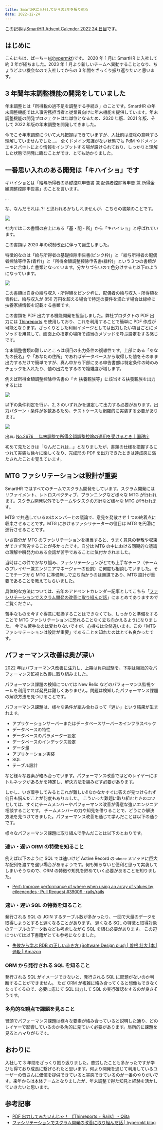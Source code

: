 ```yaml
---
title: SmartHRに入社してからの3年を振り返る
date: 2022-12-24
---
```


この記事は[SmartHR Advent Calender 2022 24 日目](https://qiita.com/advent-calendar/2022/smarthr)です。

## はじめに

こんにちは、ばーちー([@hypermkt](https://twitter.com/hypermkt))です。
2020 年 1 月に SmartHR に入社して約 3 年が経ちました。2023 年 1 月より新しいチームへ異動することとなり、ちょうどよい機会なので入社してからの 3 年間をざっくり振り返りたいと思います。

## 3 年間年末調整機能の開発をしていました

年末調整とは「所得税の過不足を調整する手続き」のことです。SmartHR の年末調整機能では人事労務担当者と従業員向けに年末機能を提供しています。年末調整機能の開発プロジェクトは年単位となるため、2020 年版、2021 年版、そして 2022 年版の年末調整を開発してきました。

今でこそ年末調整について大凡把握はできていますが、入社前は控除の意味すら理解していませんでした...。
全くドメイン知識がない状態でも PdM やドメインエキスパートにより情報をインプットする場が設けられており、しっかりと理解した状態で開発に臨むことができ、とても助かりました。

## 一番思い入れのある開発は「キハイショ」です

キハイショとは「給与所得者の基礎控除申告書 兼 配偶者控除等申告 兼 所得金額調整控除申告書」のことを言います。

...

な、なんだそれは..?! と思われるかもしれませんが、こちらの書類のことです。

![](/images/blog/2022/2022-12-24-smarthr-3-years/kihaisho001.png)

社内ではこの書類の右上にある「基・配・所」から「キハイショ」と呼ばれています。

この書類は 2020 年の税制改正に伴って誕生しました。

特徴的なのは「給与所得者の基礎控除申告書(ピンク枠)」と「給与所得者の配偶者控除等申告(青枠)」と「所得金額調整控除申告書(緑枠)」という３つの書類が一つに合体した書類となっています。分かりづらいので色分けすると以下のようになっています。

![](/images/blog/2022/2022-12-24-smarthr-3-years/kihaisho002.png)

この書類は自身の給与収入・所得額をピンク枠に、配偶者の給与収入・所得額を青枠に、給与収入が 850 万円を超える場合で特定の要件を満たす場合は緑枠に扶養家族情報を記載する書類です。

この書類を PDF 出力する機能開発を担当しました。弊社プロダクトの PDF 出力には [Thinreports](https://www.thinreports.org/) を使用しており、これを利用することで簡単に PDF 作成が可能となります。ざっくりとした利用イメージとしては出力したい項目ごとにメソッドを用意して、画面上の指定の場所で該当のメソッドを呼ぶ設定をする感じです。

年末調整書類の難しいところは項目の出力条件の複雑性です。上部にある「あなたの氏名」や「あなたの住所」であればデータベースから取得した値をそのまま出力するだけで簡単ですが、真ん中から下部にある申告書部は特定条件の時のみチェックを入れたり、値の出力をするので複雑度が増します。

例えば所得金額調整控除申告書の「☆ 扶養親族等」に該当する扶養親族を出力するには

![](/images/blog/2022/2022-12-24-smarthr-3-years/kihaisho003.png)

以下の条件判定を行い、2, 3 のいずれかを選定して出力する必要があります。出力パターン・条件が多数あるため、テストケースも網羅的に実装する必要があります。

![](/images/blog/2022/2022-12-24-smarthr-3-years/kihaisho004.png)

<p>出典: <a href="https://www.nta.go.jp/taxes/shiraberu/taxanswer/gensen/2676.htm" target="_blank">No.2676  年末調整で所得金額調整控除の適用を受けるとき｜国税庁</a></p>

初めて見たときは「なんだこれは...」となりましたが、書類の仕様を把握するにつれて実装も徐々に楽しくなり、完成形の PDF を出力できたときは達成感に満たされたことを覚えています。

## MTG ファシリテーションは設計が重要

SmartHR ではすべてのチームでスクラム開発をしています。スクラム開発にはリファイメント、レトロスペクティブ、プランニングなど様々な MTG が行われます。スクラム開発以外でもチームやタスクの方針など様々な MTG が行われます。

MTG で共通しているのはメンバーとの議論で、意見を発散させ 1 つの終着点に収束させることです。MTG におけるファシリテーターの役目は MTG を円滑に進行させることです。

いざ自分が MTG のファシリテーションを担当すると、うまく意見の発散や収束ができず苦労することが多かったです。自分は MTG の中における同期的な議論の理解や瞬発力のある会話が苦手であることに気付かされました。

当時はこの件でかなり悩み、ファシリテーションがとても上手なチーフ（チームのプレイヤー兼エンジニアマネージャーの役割）に何度も相談していました。そこでチーフから MTG に準備無しで立ち向かうのは無謀であり、MTG 設計が重要であることを教えてもらいました。

具体的な方法については、去年のアドベントカレンダー記事としてこちら「[ファシリテーションでスクラム開発の改善に取り組んだ話](https://blog.hypermkt.jp/2021/2021-12-12-improving-scrum-development-through-facilitation/)」にまとめてありますのでご覧ください。

苦手なものを今すぐ得意に転換することはできなくても、しっかりと準備をすることで MTG ファシリテーションに恐れることなく立ち向かえるようになりました。
今でも苦手なのは変わりないですが、心持ちは全然違います。この「MTG ファシリテーションは設計が重要」であることを知れたのはとても良かったです。

## パフォーマンス改善は奥が深い

2022 年はパフォーマンス改善に注力し、上期は負荷試験を、下期は継続的なパフォーマンス監視と改善に取り組みました。

パフォーマンス課題の検知については New Relic などのパフォーマンス監視ツールを利用すれば発見は難しくありません。問題は検知したパフォーマンス課題の解決方法を見つけることです。

パフォーマンス課題は、様々な条件が組み合わさって「遅い」という結果が生まれます。

- アプリケーションサーバーまたはデータベースサーバーのインフラスペック
- データベースの特性
- データベースのパラメーター設定
- データベースのインデックス設定
- データ量
- アプリケーション実装
- SQL
- テーブル設計

など様々な要素が絡み合っています。パフォーマンス改善ではどのレイヤーにボトルネックがあるかを特定し、解決方法を編みだす必要があります。

しかし、いざ着手してみるとこれが難しい!!なかなかすぐに答えが見つけられず何日も悩んだことが何度もありました。
こういった難題に取り組むときのコツとしては、すぐにチームメンバーやパフォーマンス改善が得意な強いエンジニア相談することです。
チームメンバーの力や知見を借りることで、どうにか解決方法を見つけてきました。パフォーマンス改善を通じて学んだことは以下の通りです。

様々なパフォーマンス課題に取り組んで学んだことは以下のとおりです。

### 速い・遅い ORM の特徴を知ること

例えば以下のように SQL では速いけど Active Record の `where` メソッドに巨大な配列を渡すを遅い場合があるようです。何も知らないと便利と思って実装してしまいそうなので、ORM の特徴や知見を貯めていく必要があることを知りました。

- [Perf: Improve performance of where when using an array of values by eileencodes · Pull Request \#39009 · rails/rails](https://github.com/rails/rails/pull/39009)

### 速い・遅い SQL の特徴を知ること

発行される SQL の JOIN するテーブル数が多かったり、一回で大量のデータを取得しようとすると遅くなることがあります。
遅くなる SQL の特徴と取得対象のテーブルのデータ数なども考慮しながら SQL を組む必要があります。
この辺については以下書籍がとても参考になりました。

- [失敗から学ぶ RDB の正しい歩き方 \(Software Design plus\) \| 曽根 壮大 \|本 \| 通販 \| Amazon](https://www.amazon.co.jp/dp/4297104083)

### ORM から発行される SQL を知ること

発行される SQL がイメージできないと、発行される SQL に問題がないのか判断することができません。
ただ ORM が複雑に絡み合ってくると想像もできなくなってくるので、必要に応じて SQL 出力して SQL の実行確認をするのが良さそうです。

### 多角的な観点で課題を見ること

冒頭でパフォーマンス課題は様々な要素が絡み合っていると説明した通り、どのレイヤーで影響しているのか多角的に見ていく必要があります。局所的に課題を見るとハマりがちです。

## おわりに

入社して 3 年間をざっくり振り返りました。苦労したことも多かったですが学びも得ており成長に繋げられたと思います。何より開発を通じて利用しているユーザーの皆さんに価値を提供できていると実感できているのが一番のやりがいです。来年からは本体チームとなりましたが、年末調整で得た知見と経験を活かしていきたいと思います。

## 参考記事

- [PDF 出力してみたいんじゃ！ 【Thinreports \+ Rails】 \- Qiita](https://qiita.com/kodera123/items/372d78eb450be5653c96)
- [ファシリテーションでスクラム開発の改善に取り組んだ話 \| hypermkt blog](https://blog.hypermkt.jp/2021/2021-12-12-improving-scrum-development-through-facilitation/)
